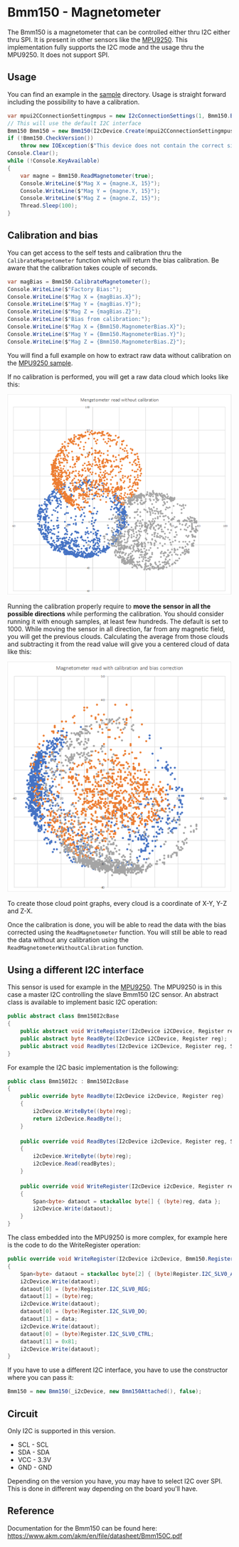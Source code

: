 # Bmm150 - Magnetometer

The Bmm150 is a magnetometer that can be controlled either thru I2C either thru SPI. It is present in other sensors like the [MPU9250](../Mpu9250/README.md). This implementation fully supports the I2C mode and the usage thru the MPU9250. It does not support SPI.

## Usage

You can find an example in the [sample](./samples/Bmm150.sample.cs) directory. Usage is straight forward including the possibility to have a calibration.

```csharp
var mpui2CConnectionSettingmpus = new I2cConnectionSettings(1, Bmm150.Bmm150.DefaultI2cAddress);
// This will use the default I2C interface
Bmm150 Bmm150 = new Bmm150(I2cDevice.Create(mpui2CConnectionSettingmpus));
if (!Bmm150.CheckVersion())
    throw new IOException($"This device does not contain the correct signature 0x48 for a Bmm150");
Console.Clear();
while (!Console.KeyAvailable)
{
    var magne = Bmm150.ReadMagnetometer(true);
    Console.WriteLine($"Mag X = {magne.X, 15}");
    Console.WriteLine($"Mag Y = {magne.Y, 15}");
    Console.WriteLine($"Mag Z = {magne.Z, 15}");
    Thread.Sleep(100);
}
```

## Calibration and bias

You can get access to the self tests and calibration thru the ```CalibrateMagnetometer``` function which will return the bias calibration. Be aware that the calibration takes couple of seconds.

```csharp
var magBias = Bmm150.CalibrateMagnetometer();
Console.WriteLine($"Factory Bias:");
Console.WriteLine($"Mag X = {magBias.X}");
Console.WriteLine($"Mag Y = {magBias.Y}");
Console.WriteLine($"Mag Z = {magBias.Z}");
Console.WriteLine($"Bias from calibration:");
Console.WriteLine($"Mag X = {Bmm150.MagnometerBias.X}");
Console.WriteLine($"Mag Y = {Bmm150.MagnometerBias.Y}");
Console.WriteLine($"Mag Z = {Bmm150.MagnometerBias.Z}");
```

You will find a full example on how to extract raw data without calibration on the [MPU9250 sample](../Mpu9250/samples/Mpu9250.sample.cs).

If no calibration is performed, you will get a raw data cloud which looks like this:

![raw data](./rawcalib.png)

Running the calibration properly require to **move the sensor in all the possible directions** while performing the calibration. You should consider running it with enough samples, at least few hundreds. The default is set to 1000. While moving the sensor in all direction, far from any magnetic field, you will get the previous clouds. Calculating the average from those clouds and subtracting it from the read value will give you a centered cloud of data like this:

![raw data](./corrcalib.png)

To create those cloud point graphs, every cloud is a coordinate of X-Y, Y-Z and Z-X. 

Once the calibration is done, you will be able to read the data with the bias corrected using the ```ReadMagnetometer``` function. You will still be able to read the data without any calibration using the ```ReadMagnetometerWithoutCalibration``` function.

## Using a different I2C interface

This sensor is used for example in the [MPU9250](../Mpu9250/README.md). The MPU9250 is in this case a master I2C controlling the slave Bmm150 I2C sensor. An abstract class is available to implement basic I2C operation:

```csharp
public abstract class Bmm150I2cBase
{
    public abstract void WriteRegister(I2cDevice i2CDevice, Register reg, byte data);
    public abstract byte ReadByte(I2cDevice i2CDevice, Register reg);
    public abstract void ReadBytes(I2cDevice i2CDevice, Register reg, Span<byte> readBytes);
}
```

For example the I2C basic implementation is the following:

```csharp
public class Bmm150I2c : Bmm150I2cBase
{
    public override byte ReadByte(I2cDevice i2cDevice, Register reg)
    {
        i2cDevice.WriteByte((byte)reg);
        return i2cDevice.ReadByte();
    }

    public override void ReadBytes(I2cDevice i2cDevice, Register reg, Span<byte> readBytes)
    {
        i2cDevice.WriteByte((byte)reg);
        i2cDevice.Read(readBytes);
    }

    public override void WriteRegister(I2cDevice i2cDevice, Register reg, byte data)
    {
        Span<byte> dataout = stackalloc byte[] { (byte)reg, data };
        i2cDevice.Write(dataout);
    }
}
```

The class embedded into the MPU9250 is more complex, for example here is the code to do the WriteRegister operation:

```csharp
public override void WriteRegister(I2cDevice i2cDevice, Bmm150.Register reg, byte data)
{
    Span<byte> dataout = stackalloc byte[2] { (byte)Register.I2C_SLV0_ADDR, Bmm150.Bmm150.DefaultI2cAddress };
    i2cDevice.Write(dataout);
    dataout[0] = (byte)Register.I2C_SLV0_REG;
    dataout[1] = (byte)reg;
    i2cDevice.Write(dataout);
    dataout[0] = (byte)Register.I2C_SLV0_DO;
    dataout[1] = data;
    i2cDevice.Write(dataout);
    dataout[0] = (byte)Register.I2C_SLV0_CTRL;
    dataout[1] = 0x81;
    i2cDevice.Write(dataout);
}
```

If you have to use a different I2C interface, you have to use the constructor where you can pass it:

```csharp
Bmm150 = new Bmm150(_i2cDevice, new Bmm150Attached(), false);
```

## Circuit

Only I2C is supported in this version.

* SCL - SCL
* SDA - SDA
* VCC - 3.3V
* GND - GND

Depending on the version you have, you may have to select I2C over SPI. This is done in different way depending on the board you'll have. 

## Reference

Documentation for the Bmm150 can be found here: https://www.akm.com/akm/en/file/datasheet/Bmm150C.pdf